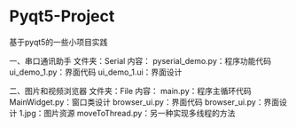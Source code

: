 # Pyqt5-Project
基于pyqt5的一些小项目实践

一、串口通讯助手
文件夹：Serial
内容：
pyserial_demo.py：程序功能代码
ui_demo_1.py：界面代码
ui_demo_1.ui：界面设计

二、图片和视频浏览器
文件夹：File
内容：
main.py：程序主循环代码
MainWidget.py：窗口类设计
browser_ui.py：界面代码
browser_ui.py：界面设计
1.jpg：图片资源
moveToThread.py：另一种实现多线程的方法
